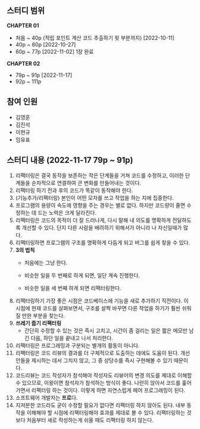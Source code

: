 ## 스터디 범위

**CHAPTER 01**

- 처음 ~ 40p (적립 포인트 계산 코드 추출하기 윗 부분까지) [2022-10-11]
- 40p ~ 60p  [2022-10-27]
- 60p ~ 77p  [2022-11-02] 1장 완료

**CHAPTER 02**

- 79p ~ 91p  [2022-11-17]
- 92p ~ 111p

## 참여 인원

- 김영훈
- 김진석
- 이현규
- 임유표

## 스터디 내용 (**2022-11-17** 79p ~ 91p)

1. 리팩터링은 결국 동작을 보존하는 작은 단계들을 거쳐 코드를 수정하고, 이러한 단계들을 순차적으로 연결하여 큰 변화를 만들어내는 것이다.
2. 리팩터링 하기 전과 후의 코드가 똑같이 동작해야 한다.
3. (기능추가/리팩터링) 본인이 어떤 모자를 쓰고 작업을 하는 지에 집중한다.
4. 프로그램의 용량이 속도에 영향을 주는 경우는 별로 없다. 하지만 코드량이 줄면 수정하는 데 드는 노력은 크게 달라진다.
5. 리팩터링은 코드의 목적이 더 잘 드러나게, 다시 말해 내 의도를 명확하게 전달하도록 개선할 수 있다. 단지 다른 사람을 배려하기 위해서가 아니라 나 자신일때가 많다.
6. 리팩터링하면 프로그램의 구조를 명확하게 다듬게 되고 버그를 쉽게 찾을 수 있다.
7. **3의 법칙**
   - 처음에는 그냥 한다.

   - 비슷한 일을 두 번째로 하게 되면, 일단 계속 진행한다.

   - 비슷한 일을 세 번째 하게 되면 리팩터링한다.
8. 리팩터링하기 가장 좋은 시점은 코드베이스에 기능을 새로 추가하기 직전이다. 이 시점에 현재 코드를 살펴보면서, 구조를 살짝 바꾸면 다른 작업을 하기가 훨씬 쉬워질 만한 부분을 찾는다.
9. **쓰레기 줍기 리팩터링**
   - 간단히 수정할 수 있는 것은 즉시 고치고, 시간이 좀 걸리는 일은 짧은 메모만 남긴 다음, 하던 일을 끝내고 나서 처리한다. 
11. 리팩터링은 프로그래밍과 구분되는 별개의 활동이 아니다.
12. 리팩터링은 코드 리뷰의 결과를 더 구체적으로 도출하는 데에도 도움이 된다. 개선안들을 제시하는 데서 그치지 않고, 그 중 상당수를 즉시 구현해볼 수 있기 때문이다.
13. 코드리뷰는 코드 작성자가 참석해야 작성자도 리뷰어의 변경 의도를 제대로 이해할 수 있으므로, 이왕이면 참석자가 참석하는 방식이 좋다. 나란히 앉아서 코드를 훑어가면서 리팩터링 하는 것이다. 이렇게 하면 자연스럽게 페어 프로그래밍이 된다.
14. 소프트웨어 개발자는 **프로**다.
15. 지저분한 코드라도 굳이 수정할 필요가 없다면 리팩터링 하지 않아도 된다. 내부 동작을 이해해야 할 시점에 리팩터링해야 효과를 제대로 볼 수 있다. 리팩터링하는 것보다 처음부터 새로 작성하는게 쉬울 때도 리팩터링 하지 않는다.
